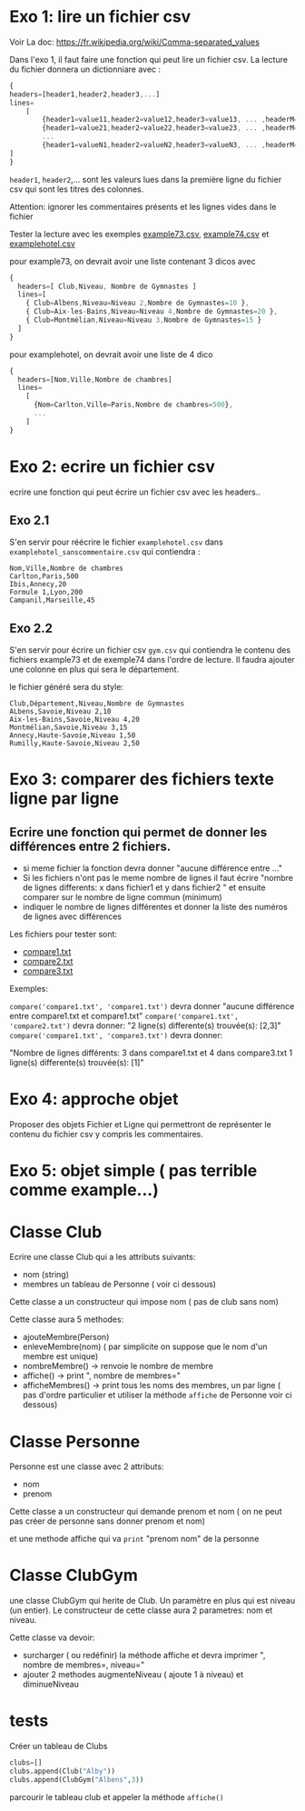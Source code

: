 # Exo 1: lire un fichier csv

Voir La doc: https://fr.wikipedia.org/wiki/Comma-separated_values

Dans l'exo 1, il faut faire une fonction qui peut lire un fichier csv.
La lecture du fichier donnera un dictionniare avec :

```javascript
{
headers=[header1,header2,header3,...]
lines=
    [
        {header1=value11,header2=value12,header3=value13, ... ,headerM=value1M },
        {header1=value21,header2=value22,header3=value23, ... ,headerM=value2M },
        ...
        {header1=valueN1,header2=valueN2,header3=valueN3, ... ,headerM=valueNM },
]
}
```

`header1`, `header2`,... sont les valeurs lues dans la première ligne du fichier csv qui sont les titres des colonnes.

Attention: ignorer les commentaires présents et les lignes vides dans le fichier

Tester la lecture avec les exemples [example73.csv](./example73.csv), [example74.csv](./example74.csv)
et [examplehotel.csv](./examplehotel.csv)

pour example73, on devrait avoir une liste contenant 3 dicos avec

```javascript
{
  headers=[ Club,Niveau, Nombre de Gymnastes ]
  lines=[
    { Club=Albens,Niveau=Niveau 2,Nombre de Gymnastes=10 },
    { Club=Aix-les-Bains,Niveau=Niveau 4,Nombre de Gymnastes=20 },
    { Club=Montmélian,Niveau=Niveau 3,Nombre de Gymnastes=15 }
  ]
}
```

pour examplehotel, on devrait avoir une liste de 4 dico

```javascript
{
  headers=[Nom,Ville,Nombre de chambres]
  lines=
    [
      {Nom=Carlton,Ville=Paris,Nombre de chambres=500},
      ...
    ]
}
```

# Exo 2: ecrire un fichier csv

ecrire une fonction qui peut écrire un fichier csv avec les headers..

## Exo 2.1

S'en servir pour réécrire le fichier `examplehotel.csv` dans `examplehotel_sanscommentaire.csv` qui contiendra :

```csv
Nom,Ville,Nombre de chambres
Carlton,Paris,500
Ibis,Annecy,20
Formule 1,Lyon,200
Campanil,Marseille,45
``` 

## Exo 2.2

S'en servir pour écrire un fichier csv `gym.csv` qui contiendra le contenu des fichiers example73 et de exemple74 dans
l'ordre de lecture.
Il faudra ajouter une colonne en plus qui sera le département.

le fichier généré sera du style:

```csv
Club,Département,Niveau,Nombre de Gymnastes
ALbens,Savoie,Niveau 2,10
Aix-les-Bains,Savoie,Niveau 4,20
Montmélian,Savoie,Niveau 3,15
Annecy,Haute-Savoie,Niveau 1,50
Rumilly,Haute-Savoie,Niveau 2,50
```

# Exo 3: comparer des fichiers texte ligne par ligne

Ecrire une fonction qui permet de donner les différences entre 2 fichiers.
- 

- si meme fichier la fonction devra donner "aucune différence entre ..."
- Si les fichiers n'ont pas le meme nombre de lignes il faut écrire "nombre de lignes differents: x dans fichier1 et y
  dans fichier2 " et ensuite comparer sur le nombre de ligne commun (minimum)
- indiquer le nombre de lignes différentes et donner la liste des numéros de lignes avec différences

Les fichiers pour tester sont:

- [compare1.txt](./compare1.txt)
- [compare2.txt](./compare2.txt)
- [compare3.txt](./compare3.txt)

Exemples:

`compare('compare1.txt', 'compare1.txt')` devra donner "aucune différence entre compare1.txt et compare1.txt"
`compare('compare1.txt', 'compare2.txt')` devra donner: "2 ligne(s) differente(s) trouvée(s): [2,3]"
`compare('compare1.txt', 'compare3.txt')` devra donner:

"Nombre de lignes différents: 3 dans compare1.txt et 4 dans compare3.txt
1 ligne(s) differente(s) trouvée(s): [1]"

# Exo 4: approche objet

Proposer des objets Fichier et Ligne qui permettront de représenter le contenu du fichier csv y compris les
commentaires.


# Exo 5: objet simple ( pas terrible comme example...)

# Classe Club
Ecrire une classe Club qui a les attributs suivants:
- nom (string)
- membres un tableau de Personne ( voir ci dessous)

Cette classe a un constructeur qui impose nom ( pas de club sans nom)

Cette classe aura 5 methodes:
- ajouteMembre(Person)
- enleveMembre(nom) ( par simplicite on suppose que le nom d'un membre est unique)
- nombreMembre() -> renvoie le nombre de membre
- affiche() -> print "<nom>, nombre de membres=<nombre de membres>"
- afficheMembres() -> print tous les noms des membres, un par ligne ( pas d'ordre particulier et utiliser la méthode `affiche` de Personne voir ci dessous)

# Classe Personne
Personne est une classe avec 2 attributs:
- nom
- prenom

Cette classe a un constructeur qui demande prenom et nom ( on ne peut pas créer de personne sans donner prenom et nom)

et une methode affiche qui va `print` "prenom nom" de la personne

# Classe ClubGym

une classe ClubGym qui herite de Club.
Un paramètre en plus qui est niveau (un entier).
Le constructeur de cette classe aura 2 parametres: nom et niveau.

Cette classe va devoir:
- surcharger ( ou redéfinir) la méthode affiche et devra imprimer "<nom>, nombre de membres=<nombre de membres>, niveau=<niveau>"
- ajouter 2 methodes augmenteNiveau ( ajoute 1 à niveau) et diminueNiveau



# tests
Créer un tableau de Clubs


```python
clubs=[]
clubs.append(Club("Alby"))
clubs.append(ClubGym("Albens",3))
```

parcourir le tableau club et appeler la méthode `affiche()`







